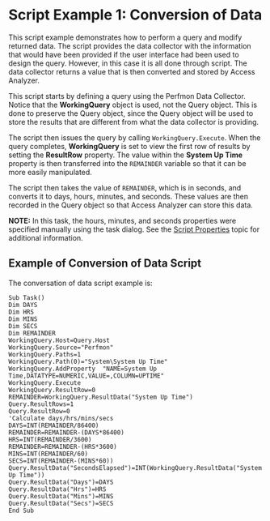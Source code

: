 # Script Example 1: Conversion of Data

This script example demonstrates how to perform a query and modify returned data. The script provides the data collector with the information that would have been provided if the user interface had been used to design the query. However, in this case it is all done through script. The data collector returns a value that is then converted and stored by Access Analyzer.

This script starts by defining a query using the Perfmon Data Collector. Notice that the __WorkingQuery__ object is used, not the Query object. This is done to preserve the Query object, since the Query object will be used to store the results that are different from what the data collector is providing.

The script then issues the query by calling ```WorkingQuery.Execute```. When the query completes, __WorkingQuery__ is set to view the first row of results by setting the __ResultRow__ property. The value within the __System Up Time__ property is then transferred into the ```REMAINDER``` variable so that it can be more easily manipulated.

The script then takes the value of ```REMAINDER```, which is in seconds, and converts it to days, hours, minutes, and seconds. These values are then recorded in the Query object so that Access Analyzer can store this data.

__NOTE:__ In this task, the hours, minutes, and seconds properties were specified manually using the task dialog. See the [Script Properties](/docs/accessanalyzer/accessanalyzer/enterpriseauditor/admin/datacollector/script/properties.md) topic for additional information.

## Example of Conversion of Data Script

The conversation of data script example is:

```
Sub Task()  
Dim DAYS  
Dim HRS  
Dim MINS  
Dim SECS  
Dim REMAINDER   
WorkingQuery.Host=Query.Host  
WorkingQuery.Source="Perfmon"  
WorkingQuery.Paths=1  
WorkingQuery.Path(0)="System\System Up Time"  
WorkingQuery.AddProperty  "NAME=System Up Time,DATATYPE=NUMERIC,VALUE=,COLUMN=UPTIME"  
WorkingQuery.Execute  
WorkingQuery.ResultRow=0  
REMAINDER=WorkingQuery.ResultData("System Up Time")   
Query.ResultRows=1  
Query.ResultRow=0   
'Calculate days/hrs/mins/secs  
DAYS=INT(REMAINDER/86400)  
REMAINDER=REMAINDER-(DAYS*86400)  
HRS=INT(REMAINDER/3600)  
REMAINDER=REMAINDER-(HRS*3600)  
MINS=INT(REMAINDER/60)  
SECS=INT(REMAINDER-(MINS*60))   
Query.ResultData("SecondsElapsed")=INT(WorkingQuery.ResultData("System Up Time"))  
Query.ResultData("Days")=DAYS  
Query.ResultData("Hrs")=HRS  
Query.ResultData("Mins")=MINS  
Query.ResultData("Secs")=SECS  
End Sub  

```
